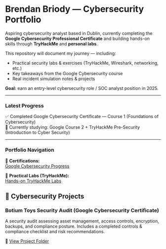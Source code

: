 # Brendan Briody — Cybersecurity Portfolio

Aspiring cybersecurity analyst based in Dublin, currently completing the **Google Cybersecurity Professional Certificate** and building hands-on skills through **TryHackMe** and **personal labs**.

This repository will document my journey — including:
- Practical security labs & exercises (TryHackMe, Wireshark, networking, etc.)
- Key takeaways from the Google Cybersecurity course
- Real incident simulation notes & projects

**Goal:** earn an entry-level cybersecurity role / SOC analyst position in 2025.

---

### Latest Progress
✅ Completed Google Cybersecurity Certificate — Course 1 (Foundations of Cybersecurity)  
🚀 Currently studying: Google Course 2 + TryHackMe Pre-Security (Introduction to Cyber Security)

---

### Portfolio Navigation
📂 **Certifications:**  
[Google Cybersecurity Progress](./certs)

📂 **Practical Labs (TryHackMe):**  
[Hands-on TryHackMe Labs](./tryhackme)

## 🔐 Cybersecurity Projects

### Botium Toys Security Audit (Google Cybersecurity Certificate)
A security audit assessing asset management, access controls, encryption, backups, and compliance posture. Includes a completed controls & compliance checklist and risk recommendations.

📂 [View Project Folder](./cyber-projects/google-cyber-cert/botium-toys-audit)
